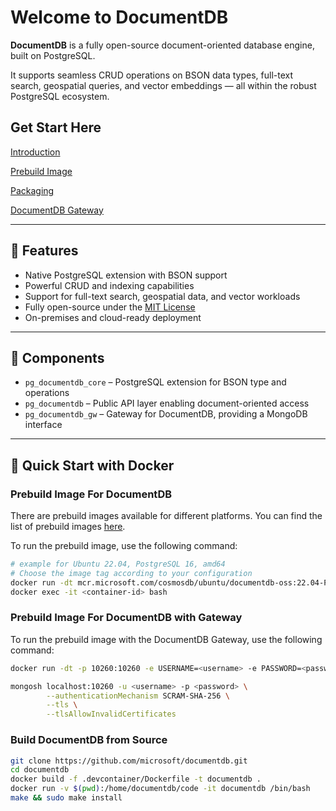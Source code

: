 # Welcome to DocumentDB

**DocumentDB** is a fully open-source document-oriented database engine, built on PostgreSQL.

It supports seamless CRUD operations on BSON data types, full-text search, geospatial queries, and vector embeddings — all within the robust PostgreSQL ecosystem.


## Get Start Here

[Introduction](v1/documentdb.md)

[Prebuild Image](v1/prebuild-image.md)

[Packaging](v1/packaging.md)

[DocumentDB Gateway](v1/gateway.md)

---

## 🚀 Features

- Native PostgreSQL extension with BSON support
- Powerful CRUD and indexing capabilities
- Support for full-text search, geospatial data, and vector workloads
- Fully open-source under the [MIT License](https://opensource.org/license/mit)
- On-premises and cloud-ready deployment

---

## 🧱 Components

- `pg_documentdb_core` – PostgreSQL extension for BSON type and operations
- `pg_documentdb` – Public API layer enabling document-oriented access
- `pg_documentdb_gw` – Gateway for DocumentDB, providing a MongoDB interface

---

## 🐳 Quick Start with Docker
### Prebuild Image For DocumentDB
There are prebuild images available for different platforms. You can find the list of prebuild images [here](v1/prebuild-image.md).

To run the prebuild image, use the following command:
```bash
# example for Ubuntu 22.04, PostgreSQL 16, amd64
# Choose the image tag according to your configuration
docker run -dt mcr.microsoft.com/cosmosdb/ubuntu/documentdb-oss:22.04-PG16-AMD64-0.103.0
docker exec -it <container-id> bash  
```

### Prebuild Image For DocumentDB with Gateway
To run the prebuild image with the DocumentDB Gateway, use the following command:
```bash
docker run -dt -p 10260:10260 -e USERNAME=<username> -e PASSWORD=<password> ghcr.io/microsoft/documentdb/preview:test

mongosh localhost:10260 -u <username> -p <password> \
        --authenticationMechanism SCRAM-SHA-256 \
        --tls \
        --tlsAllowInvalidCertificates
```

### Build DocumentDB from Source
```bash
git clone https://github.com/microsoft/documentdb.git
cd documentdb
docker build -f .devcontainer/Dockerfile -t documentdb .
docker run -v $(pwd):/home/documentdb/code -it documentdb /bin/bash
make && sudo make install
```

